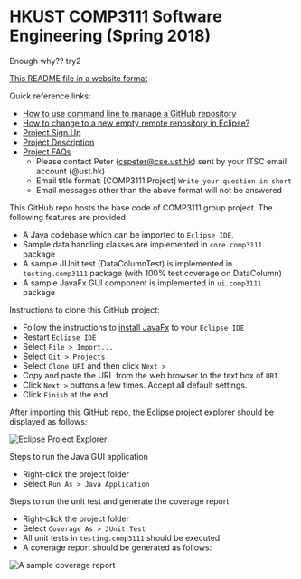 # HKUST COMP3111 Software Engineering (Spring 2018)

Enough
why??
try2

[This README file in a website format](https://hkpeterpeter.github.io/COMP3111-Spring2018-ProjectBaseCode/)

Quick reference links:

- [How to use command line to manage a GitHub repository](https://github.com/hkpeterpeter/my-team-workflow)
- [How to change to a new empty remote repository in Eclipse?](eclipse_change_remote.md)
- [Project Sign Up](https://docs.google.com/spreadsheets/d/1NKxQflvfnRKmjrX8E_HLnRCC6kr4spUST_9fcyZIgFo/edit#gid=0)
- [Project Description](https://course.cse.ust.hk/comp3111/Project/comp3111-project-s2018.pdf)
- [Project FAQs](faq.md)
    - Please contact Peter (cspeter@cse.ust.hk) sent by your ITSC email account (@ust.hk)
    - Email title format: [COMP3111 Project] `Write your question in short`
    - Email messages other than the above format will not be answered

This GitHub repo hosts the base code of COMP3111 group project. The following features are provided

- A Java codebase which can be imported to `Eclipse IDE`. 
- Sample data handling classes are implemented in `core.comp3111` package
- A sample JUnit test (DataColumnTest) is implemented in `testing.comp3111` package (with 100% test coverage on DataColumn)
- A sample JavaFx GUI component is implemented in `ui.comp3111` package

Instructions to clone this GitHub project:

- Follow the instructions to [install JavaFx](https://www.eclipse.org/efxclipse/install.html) to your `Eclipse IDE`
- Restart `Eclipse IDE`
- Select `File > Import...`
- Select `Git > Projects` 
- Select `Clone URI` and then click `Next >`
- Copy and paste the URL from the web browser to the text box of `URI`
- Click `Next >` buttons a few times. Accept all default settings.
- Click `Finish` at the end

After importing this GitHub repo, the Eclipse project explorer should be displayed as follows: 

![Eclipse Project Explorer](eclipse_project.png)

Steps to run the Java GUI application
- Right-click the project folder
- Select `Run As > Java Application`

Steps to run the unit test and generate the coverage report
- Right-click the project folder
- Select `Coverage As > JUnit Test`
- All unit tests in `testing.comp3111` should be executed 
- A coverage report should be generated as follows:

![A sample coverage report](sample_coverage.png)





